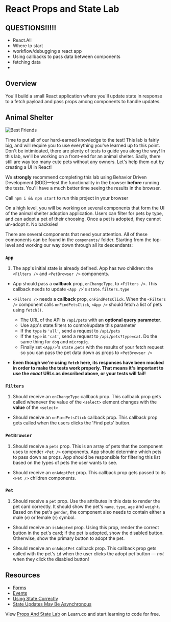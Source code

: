 # React Props and State Lab

## QUESTIONS!!!!!

- React.All
- Where to start
- workflow/debugging a react app
- Using callbacks to pass data between components
- fetching data
-

## Overview

You'll build a small React application where you'll update state in response to a fetch payload and pass props among components to handle updates.

## Animal Shelter

![Best Friends](https://media.giphy.com/media/xTiTnz5OOUn49wKbg4/giphy.gif)

Time to put all of our hard-earned knowledge to the test! This lab is fairly big, and will require you to use everything you've learned up
to this point. Don't be intimidated, there are plenty of tests to guide you
along the way! In this lab, we'll be working on a front-end for an animal
shelter. Sadly, there still are way too many cute pets without any owners. Let's
help them out by creating a UI in React!

We **strongly** recommend completing this lab using Behavior Driven Development (BDD)––test the functionality in the browser **before** running the tests. You'll have a much better time seeing the results in the browser.

Call `npm i && npm start` to run this project in your browser

On a high level, you will be working on several components that form the UI of the animal shelter adoption application. Users can filter for pets by type, and can adopt a pet of their choosing. Once a pet is adopted, they cannot un-adopt it. No backsies!

There are several components that need your attention. All of these components can be found in the `components/` folder. Starting from the top-level and working our way down through all its descendants:

### `App`

1.  The app's initial state is already defined. App has two children: the `<Filters />` and `<PetBrowser />` components.

- App should pass a **callback** prop, `onChangeType`, to `<Filters />`. This callback needs to update `<App />`'s `state.filters.type`

- `<Filters />` needs a **callback** prop, `onFindPetsClick`. When the `<Filters />` component calls `onFindPetsClick`, `<App />` should fetch a list of pets using `fetch()`.

  - The URL of the API is `/api/pets` with an **optional query parameter**.
  - Use app's state.filters to control/update this parameter
  - If the `type` is `'all'`, send a request to `/api/pets`
  - If the `type` is `'cat'`, send a request to `/api/pets?type=cat`. Do the same thing for `dog` and `micropig`.
  - Finally set `<App/>`'s `state.pets` with the results of your fetch request so you can pass the pet data down as props to `<PetBrowser />`

* **Even though we're using `fetch` here, its responses have been mocked in order to make the tests work properly. That means it's important to use the _exact_ URLs as described above, or your tests will fail!**

### `Filters`

1.  Should receive an `onChangeType` callback prop. This callback prop gets called whenever the value of the `<select>` element changes with the **value** of the `<select>`

- Should receive an `onFindPetsClick` callback prop. This callback prop gets called when the users clicks the 'Find pets' button.

### `PetBrowser`

1.  Should receive a `pets` prop. This is an array of pets that the component uses to render `<Pet />` components. App should determine which pets to pass down as props. App should be responsible for filtering this list based on the types of pets the user wants to see.

- Should receive an `onAdoptPet` prop. This callback prop gets passed to its `<Pet />` children components.

### `Pet`

1.  Should receive a `pet` prop. Use the attributes in this data to render the pet card correctly. It should show the pet's `name`, `type`, `age` and `weight`. Based on the pet's `gender`, the component also needs to contain either a male (`♂`) or female (`♀`) symbol.

- Should receive an `isAdopted` prop. Using this prop, render the correct button in the pet's card; if the pet is adopted, show the disabled button. Otherwise, show the primary button to adopt the pet.

- Should receive an `onAdoptPet` callback prop. This callback prop gets called with the pet's `id` when the user clicks the adopt pet button — _not_ when they click the disabled button!

## Resources

- [Forms](https://facebook.github.io/react/docs/forms.html)
- [Events](https://facebook.github.io/react/docs/events.html)
- [Using State Correctly](https://reactjs.org/docs/state-and-lifecycle.html#using-state-correctly)
- [State Updates May Be Asynchronous](https://reactjs.org/docs/state-and-lifecycle.html#state-updates-may-be-asynchronous)

<p class='util--hide'>View <a href='https://learn.co/lessons/react-props-and-state-lab'>Props And State Lab</a> on Learn.co and start learning to code for free.</p>
